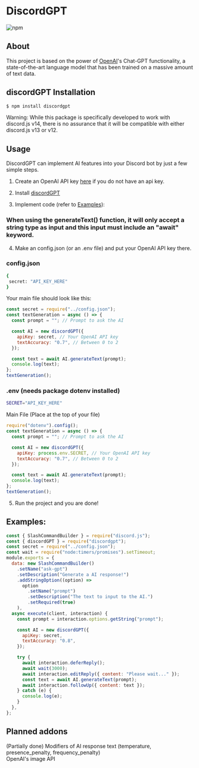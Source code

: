 # DiscordGPT

![npm](https://img.shields.io/npm/v/discordgpt?style=for-the-badge)

## About

This project is based on the power of [OpenAI](https://beta.openai.com)'s Chat-GPT functionality, a state-of-the-art language model that has been trained on a massive amount of text data.

## discordGPT Installation

```bash
$ npm install discordgpt
```

Warning: While this package is specifically developed to work with discord.js v14, there is no assurance that it will be compatible with either discord.js v13 or v12.

## Usage

DiscordGPT can implement AI features into your Discord bot by just a few simple steps.

1. Create an OpenAI API key [here](https://beta.openai.com/account/api-keys) if you do not have an api key.

2. Install [discordGPT](#discordGPT-Installation)

3. Implement code (refer to [Examples](#examples)):

### When using the generateText() function, it will only accept a string type as input and this input must include an "await" keyword.

4. Make an config.json (or an .env file) and put your OpenAI API key there.

### config.json

```bash
{
 secret: "API_KEY_HERE"
}
```

Your main file should look like this:

```js
const secret = require("../config.json");
const textGeneration = async () => {
  const prompt = ""; // Prompt to ask the AI

  const AI = new discordGPT({
    apiKey: secret, // Your OpenAI API key
    textAccuracy: "0.7", // Between 0 to 2
  });

  const text = await AI.generateText(prompt);
  console.log(text);
};
textGeneration();
```

### .env (needs package dotenv installed)

```bash
SECRET="API_KEY_HERE"
```

Main File (Place at the top of your file)

```js
require("dotenv").config();
const textGeneration = async () => {
  const prompt = ""; // Prompt to ask the AI

  const AI = new discordGPT({
    apiKey: process.env.SECRET, // Your OpenAI API key
    textAccuracy: "0.7", // Between 0 to 2
  });

  const text = await AI.generateText(prompt);
  console.log(text);
};
textGeneration();
```

5. Run the project and you are done!

## Examples:

```js
const { SlashCommandBuilder } = require("discord.js");
const { discordGPT } = require("discordgpt");
const secret = require("../config.json");
const wait = require("node:timers/promises").setTimeout;
module.exports = {
  data: new SlashCommandBuilder()
    .setName("ask-gpt")
    .setDescription("Generate a AI response!")
    .addStringOption((option) =>
      option
        .setName("prompt")
        .setDescription("The text to input to the AI.")
        .setRequired(true)
    ),
  async execute(client, interaction) {
    const prompt = interaction.options.getString("prompt");

    const AI = new discordGPT({
      apiKey: secret,
      textAccuracy: "0.8",
    });

    try {
      await interaction.deferReply();
      await wait(3000);
      await interaction.editReply({ content: "Please wait..." });
      const text = await AI.generateText(prompt);
      await interaction.followUp({ content: text });
    } catch (e) {
      console.log(e);
    }
  },
};
```

## Planned addons

(Partially done) Modifiers of AI response text (temperature, presence_penalty, frequency_penalty) \
OpenAI's image API
